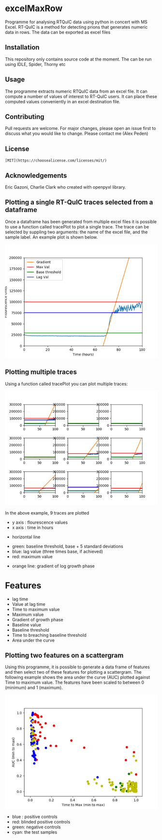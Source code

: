 # excelMaxRow
Programme for analysing RTQuIC data using python in concert with MS Excel. RT-QuIC is a method for detecting prions that generates numeric data in rows. The data can be exported as excel files


## Installation
This repository only contains source code at the moment. The can be run using IDLE, Spider, Thorny etc 

## Usage
The programme extracts numeric RTQuIC data from an excel file. It can compute a number of values of interest to RT-QuIC users. It can place these computed values conveniently in an excel destination file.

## Contributing
Pull requests are welcome. For major changes, please open an issue first to discuss what you would like to change.
Please contact me (Alex Peden) 

## License
```
[MIT](https://choosealicense.com/licenses/mit/)
```

## Acknowledgements
Eric Gazoni, Charlie Clark who created with openpyxl library.

## Plotting a single RT-QuIC traces selected from a dataframe
Once a dataframe has been generated from multiple excel files it is possible to use a function called tracePlot to plot a single trace. The trace can be selected by suppling two arguments: the name of the excel file, and the sample label. An example plot is shown below. 

![Single trace](https://github.com/apeden/excelMaxRow/blob/master/sing_trace.png)




## Plotting multiple traces
Using a function called tracePlot you can plot multiple traces:

![Multiple traces](https://github.com/apeden/excelMaxRow/blob/master/mult_trace.png)

In the above example, 9 traces are plotted
- y axis : flourescence values
- x axis : time in hours
* horizontal line
- green: baseline threshold, base + 5 standard deviations
- blue: lag value (three times base, if achieved)
- red: maximum value
* orange line: gradient of log growth phase


# Features
* lag time
* Value at lag time
* Time to maximum value
* Maximum value
* Gradient of growth phase
* Baseline value
* Baseline threshold
* Time to breaching baseline threshold
* Area under the curve

## Plotting two features on a scattergram
Using this programme, it is possible to generate a data frame of features and then select two of these features for plotting a scattergram. The following example shows the area under the curve (AUC) plotted against Time to maximum value. The features have been scaled to between 0 (minimum) and 1 (maximum).


![AUC versus time to max](https://github.com/apeden/excelMaxRow/blob/master/AUC%20vs%20Time%20to%20max.jpeg)
- blue : positive controls
- red: blinded positive controls
- green: negative controls
- cyan: the test samples




